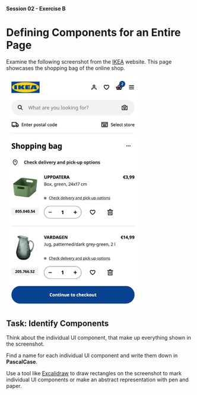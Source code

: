 **Session 02 - Exercise B**

# Defining Components for an Entire Page

Examine the following screenshot from the [IKEA](https://ikea.com) website. This page showcases the shopping bag of the online shop.

<img src="ikea-shopping-bag.jpg" alt="IKEA product" width="360" />

## Task: Identify Components

Think about the individual UI component, that make up everything shown in the screenshot.

Find a name for each individual UI component and write them down in **PascalCase**.

Use a tool like [Excalidraw](https://excalidraw.com/) to draw rectangles on the screenshot to mark individual UI components or make an abstract representation with pen and paper.
